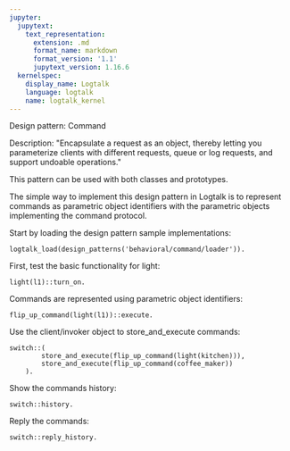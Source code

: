 ```yaml
---
jupyter:
  jupytext:
    text_representation:
      extension: .md
      format_name: markdown
      format_version: '1.1'
      jupytext_version: 1.16.6
  kernelspec:
    display_name: Logtalk
    language: logtalk
    name: logtalk_kernel
---
```


<!--
________________________________________________________________________

This file is part of Logtalk <https://logtalk.org/>  
SPDX-FileCopyrightText: 1998-2025 Paulo Moura <pmoura@logtalk.org>  
SPDX-License-Identifier: Apache-2.0

Licensed under the Apache License, Version 2.0 (the "License");
you may not use this file except in compliance with the License.
You may obtain a copy of the License at

    http://www.apache.org/licenses/LICENSE-2.0

Unless required by applicable law or agreed to in writing, software
distributed under the License is distributed on an "AS IS" BASIS,
WITHOUT WARRANTIES OR CONDITIONS OF ANY KIND, either express or implied.
See the License for the specific language governing permissions and
limitations under the License.
________________________________________________________________________
-->

Design pattern:
	Command

Description:
	"Encapsulate a request as an object, thereby letting you parameterize
	clients with different requests, queue or log requests, and support
	undoable operations."

This pattern can be used with both classes and prototypes.

The simple way to implement this design pattern in Logtalk is to represent
commands as parametric object identifiers with the parametric objects
implementing the command protocol.

Start by loading the design pattern sample implementations:

```logtalk
logtalk_load(design_patterns('behavioral/command/loader')).
```

First, test the basic functionality for light:

```logtalk
light(l1)::turn_on.
```

<!--
The light(l1) is on
true.
-->

Commands are represented using parametric object identifiers:

```logtalk
flip_up_command(light(l1))::execute.
```

<!--
The light(l1) is on
true.
-->

Use the client/invoker object to store_and_execute commands:

```logtalk
switch::(
		store_and_execute(flip_up_command(light(kitchen))),
		store_and_execute(flip_up_command(coffee_maker))
	).
```

<!--
The light(kitchen) is on
The coffee_maker is on
true.
-->

Show the commands history:

```logtalk
switch::history.
```

<!--
flip_up_command(light(kitchen))
flip_up_command(coffee_maker)
true.
-->

Reply the commands:

```logtalk
switch::reply_history.
```

<!--
The light(kitchen) is on
The coffee_maker is on
true.
-->
